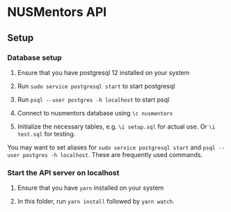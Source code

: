 # NUSMentors API

## Setup

### Database setup

1. Ensure that you have postgresql 12 installed on your system

2. Run `sudo service postgresql start` to start postgresql 

3. Run `psql --user postgres -h localhost` to start psql 

4. Connect to nusmentors database using `\c nusmentors`

5. Initialize the necessary tables, e.g. `\i setup.sql` for actual use. Or `\i test.sql` for testing.

You may want to set aliases for `sudo service postgresql start` and `psql --user postgres -h localhost`. These are frequently used commands.

### Start the API server on localhost

1. Ensure that you have `yarn` installed on your system

2. In this folder, run `yarn install` followed by `yarn watch`.
